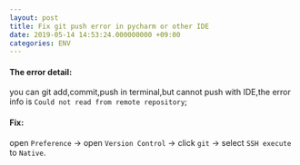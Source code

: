 ```yaml
---
layout: post
title: Fix git push error in pycharm or other IDE
date: 2019-05-14 14:53:24.000000000 +09:00
categories: ENV
---
```




#### The error detail:
you can git add,commit,push in terminal,but cannot push with IDE,the error info is ```Could not read from remote repository```;



#### Fix:
open `Preference` -> open `Version Control` -> click `git` -> select `SSH execute` to `Native`.